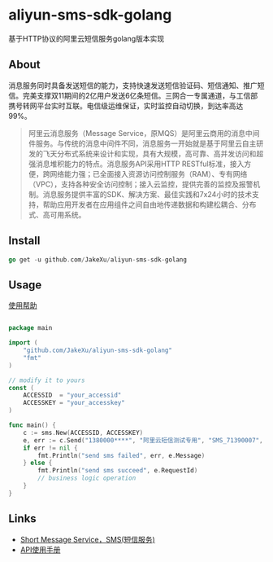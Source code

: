 # aliyun-sms-sdk-golang
基于HTTP协议的阿里云短信服务golang版本实现

## About

消息服务同时具备发送短信的能力，支持快速发送短信验证码、短信通知、推广短信。完美支撑双11期间的2亿用户发送6亿条短信。三网合一专属通道，与工信部携号转网平台实时互联。电信级运维保证，实时监控自动切换，到达率高达99%。

> 阿里云消息服务（Message Service，原MQS）是阿里云商用的消息中间件服务。与传统的消息中间件不同，消息服务一开始就是基于阿里云自主研发的飞天分布式系统来设计和实现，具有大规模，高可靠、高并发访问和超强消息堆积能力的特点。消息服务API采用HTTP RESTful标准，接入方便，跨网络能力强；已全面接入资源访问控制服务（RAM）、专有网络（VPC），支持各种安全访问控制；接入云监控，提供完善的监控及报警机制。消息服务提供丰富的SDK、解决方案、最佳实践和7x24小时的技术支持，帮助应用开发者在应用组件之间自由地传递数据和构建松耦合、分布式、高可用系统。

## Install

```go
go get -u github.com/JakeXu/aliyun-sms-sdk-golang
```

## Usage

[使用帮助](doc/tips.md)

```go

package main

import (
	"github.com/JakeXu/aliyun-sms-sdk-golang"
	"fmt"
)

// modify it to yours
const (
	ACCESSID  = "your_accessid"
	ACCESSKEY = "your_accesskey"
)

func main() {
	c := sms.New(ACCESSID, ACCESSKEY)
	e, err := c.Send("1380000****", "阿里云短信测试专用", "SMS_71390007", `{"code":"123456"}`)
	if err != nil {
        fmt.Println("send sms failed", err, e.Message)
    } else {
        fmt.Println("send sms succeed", e.RequestId)
        // business logic operation
    }
}

```

## Links

* [Short Message Service，SMS(短信服务)](https://www.aliyun.com/product/mns?spm=5176.8195934.765261.239.1c35a6f94ZT1OV)
* [API使用手册](https://help.aliyun.com/document_detail/56189.html?spm=5176.8195934.507901.13.0ywNYu)
